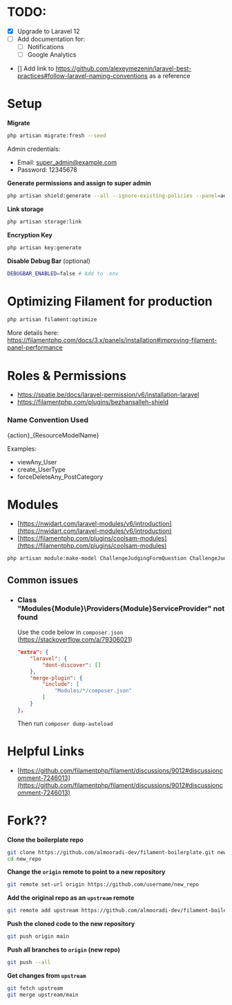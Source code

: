 # TODO:
- [x] Upgrade to Laravel 12
- [ ] Add documentation for:
    - [ ] Notifications
    - [ ] Google Analytics
- [] Add link to https://github.com/alexeymezenin/laravel-best-practices#follow-laravel-naming-conventions as a reference

# Setup
**Migrate**
```bash
php artisan migrate:fresh --seed
```
Admin credentials:
- Email: super_admin@example.com
- Password: 12345678


**Generate permissions and assign to super admin**
```bash
php artisan shield:generate --all --ignore-existing-policies --panel=admin
```

**Link storage**
```bash
php artisan storage:link
```

**Encryption Key**
```bash
php artisan key:generate
```

**Disable Debug Bar** (optional)
```bash
DEBUGBAR_ENABLED=false # Add to .env
```

# Optimizing Filament for production

```bash
php artisan filament:optimize
```

More details here: https://filamentphp.com/docs/3.x/panels/installation#improving-filament-panel-performance

# Roles & Permissions

- https://spatie.be/docs/laravel-permission/v6/installation-laravel
- https://filamentphp.com/plugins/bezhansalleh-shield

### Name Convention Used
{action}_{ResourceModelName}

Examples:
- viewAny_User
- create_UserType
- forceDeleteAny_PostCategory

# Modules
- [https://nwidart.com/laravel-modules/v6/introduction](https://nwidart.com/laravel-modules/v6/introduction)
- [https://filamentphp.com/plugins/coolsam-modules](https://filamentphp.com/plugins/coolsam-modules)


```bash
php artisan module:make-model ChallengeJudgingFormQuestion ChallengeJudging -m
```

## Common issues
- ### Class "Modules\{Module}\Providers\{Module}ServiceProvider" not found
    Use the code below in `composer.json` (https://stackoverflow.com/a/79306021)
    ```json
    "extra": {
        "laravel": {
            "dont-discover": []
        },
        "merge-plugin": {
            "include": [
                "Modules/*/composer.json"
            ]
        }
    },
    ```
    Then run `composer dump-autoload`

# Helpful Links
- [https://github.com/filamentphp/filament/discussions/9012#discussioncomment-7246013](https://github.com/filamentphp/filament/discussions/9012#discussioncomment-7246013)

# Fork??
**Clone the boilerplate repo**
```bash
git clone https://github.com/almooradi-dev/filament-boilerplate.git new_repo
cd new_repo
```

**Change the `origin` remote to point to a new repository**
```bash
git remote set-url origin https://github.com/username/new_repo
```

**Add the original repo as an `upstream` remote**
```bash
git remote add upstream https://github.com/almooradi-dev/filament-boilerplate.git
```

**Push the cloned code to the new repository**
```bash
git push origin main
```

**Push all branches to `origin` (new repo)**
```bash
git push --all
```

**Get changes from `upstream`**
```bash
git fetch upstream
git merge upstream/main
```
